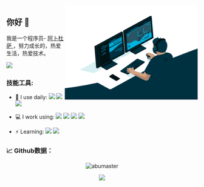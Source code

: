 
<img align="right" src="code.gif"   width="350" height="250"/>

## 你好 👋

我是一个程序员- <a href="https://www.abumaster.com" target="_blank"> 阿卜杜萨 </a>，努力成长的，热爱生活，热爱技术。

[![](https://img.shields.io/badge/%F0%9F%93%AB-email-blue)](mailto:gfzhang92@gmail.com)


### 技能工具:

- 🚀 I use daily:
![](https://img.shields.io/badge/-Java-8fcfd1?style=plastic&logo=java)
![](https://img.shields.io/badge/-Python-orange?style=plastic&logo=Python)
![](https://img.shields.io/badge/-Shell-black?style=plastic&logo=Shell)

- 💻 I work using:
![](https://img.shields.io/badge/-Spring-6db33f?style=plastic&logo=spring)
![](https://img.shields.io/badge/-IDEA-black?style=plastic&logo=intellijidea)
![](https://img.shields.io/badge/-Git-f05032?style=plastic&logo=git)
![](https://img.shields.io/badge/-GitLab-fca121?style=plastic&logo=gitlab)

- ⚡ Learning:
![](https://img.shields.io/badge/-Redis-gray?style=plastic&logo=redis)
![](https://img.shields.io/badge/-PostgreSQL-336791?style=plastic&logo=postgreSQL)



### 📈 Github数据：

<p align="center"> <img src="https://github-readme-stats.vercel.app/api?username=abumaster&show_icons=true" alt="abumaster" />
<p align="center"> <img src="https://github-readme-stats.vercel.app/api/top-langs/?layout=compact&username=abumaster&hide_title=true&hide_border=false&line_height=20&theme=flag-india&locale=cn" />


